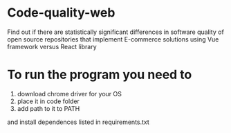 # Code-quality-web
Find out if  there are statistically significant differences in software quality of open source repositories that implement E-commerce solutions using Vue framework versus React library

# To run the program you need to 

1. download chrome driver for your OS
2. place it in code folder
3. add path to it to PATH

and install dependences listed in requirements.txt